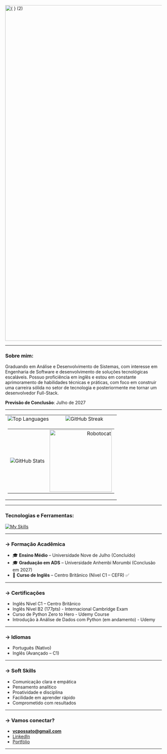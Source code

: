 

<img width="1920" height="1080" alt="{ } (2)" src="https://github.com/user-attachments/assets/d339cc2e-83cc-4626-984e-07135dc68709" />



---
### Sobre mim:
Graduando em Análise e Desenvolvimento de Sistemas, com interesse em Engenharia de Software e desenvolvimento de soluções tecnológicas escaláveis. Possuo proficiência em inglês e estou em constante aprimoramento de habilidades técnicas e práticas, com foco em construir uma carreira sólida no setor de tecnologia e posteriormente me tornar um desenvolvedor Full-Stack.

**Previsão de Conclusão**: Julho de 2027

---
<div align="left">

<table border="0" cellspacing="0" cellpadding="0">
  <tr>
    <td>
      <img src="https://github-readme-stats.vercel.app/api/top-langs/?username=Vinicius163-dot&theme=dark&show_icons=true&hide_border=true&layout=compact" alt="Top Languages"/>
    </td>
    <td>
      <img src="https://github-readme-streak-stats.herokuapp.com/?user=Vinicius163-dot&theme=dark&hide_border=true" alt="GitHub Streak"/>
    </td>
  </tr>
  <tr>
    <td colspan="2">
      <table>
        <tr>
          <td>
            <img src="https://github-readme-stats.vercel.app/api?username=Vinicius163-dot&theme=dark&show_icons=true&hide_border=true&count_private=true" alt="GitHub Stats"/>
          </td>
          <td align="right">
            <img width="200" height="200" alt="Robotocat" src="https://github.com/user-attachments/assets/c5e0f401-7af4-402a-8938-71120787a267"/>
          </td>
        </tr>
      </table>
    </td>
  </tr>
</table>

</div>


---
### Tecnologias e Ferramentas:
 [![My Skills](https://skillicons.dev/icons?i=python,java,flask,googlecloud,aws,github,vscode,idea,mongodb,javascript,git,html,css,docker)](https://skillicons.dev)

---

### -> Formação Acadêmica

- 🎓 **Ensino Médio** – Universidade Nove de Julho (Concluído)  
- 🎓 **Graduação em ADS** – Universidade Anhembi Morumbi (Conclusão em 2027)  
- 🗽 **Curso de Inglês** – Centro Britânico (Nível C1 – CEFR) ✅

---

### -> Certificações

-  Inglês Nível C1 – Centro Britânico
-  Inglês Nível B2 (177pts) - Internacional Cambridge Exam  
-  Curso de Python Zero to Hero - Udemy Course  
-  Introdução à Análise de Dados com Python (em andamento) - Udemy  

---

### -> Idiomas

- Português (Nativo)  
- Inglês (Avançado – C1)

---

### -> Soft Skills

- Comunicação clara e empática  
- Pensamento analítico  
- Proatividade e disciplina  
- Facilidade em aprender rápido  
- Comprometido com resultados

---

### -> Vamos conectar?



-  **vcpossato@gmail.com**  
-  [LinkedIn](www.linkedin.com/in/vinicius-cardoso-618097371)  
-  [Portfólio](https://vinicius163-dot.github.io/) <!-- Substitua com seu link real -->

---


